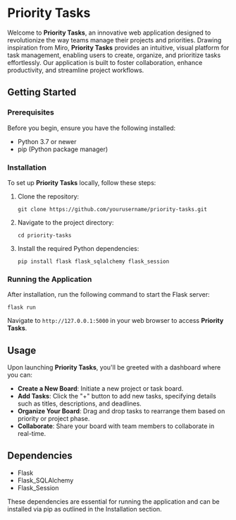# Priority Tasks

Welcome to **Priority Tasks**, an innovative web application designed to revolutionize the way teams manage their projects and priorities. Drawing inspiration from Miro, **Priority Tasks** provides an intuitive, visual platform for task management, enabling users to create, organize, and prioritize tasks effortlessly. Our application is built to foster collaboration, enhance productivity, and streamline project workflows.

## Getting Started

### Prerequisites

Before you begin, ensure you have the following installed:

- Python 3.7 or newer
- pip (Python package manager)

### Installation

To set up **Priority Tasks** locally, follow these steps:

1. Clone the repository:
   ```
   git clone https://github.com/yourusername/priority-tasks.git
   ```
2. Navigate to the project directory:
   ```
   cd priority-tasks
   ```
3. Install the required Python dependencies:
   ```
   pip install flask flask_sqlalchemy flask_session
   ```

### Running the Application

After installation, run the following command to start the Flask server:

```
flask run
```

Navigate to `http://127.0.0.1:5000` in your web browser to access **Priority Tasks**.

## Usage

Upon launching **Priority Tasks**, you'll be greeted with a dashboard where you can:

- **Create a New Board**: Initiate a new project or task board.
- **Add Tasks**: Click the "+" button to add new tasks, specifying details such as titles, descriptions, and deadlines.
- **Organize Your Board**: Drag and drop tasks to rearrange them based on priority or project phase.
- **Collaborate**: Share your board with team members to collaborate in real-time.

## Dependencies

- Flask
- Flask_SQLAlchemy
- Flask_Session

These dependencies are essential for running the application and can be installed via pip as outlined in the Installation section.
